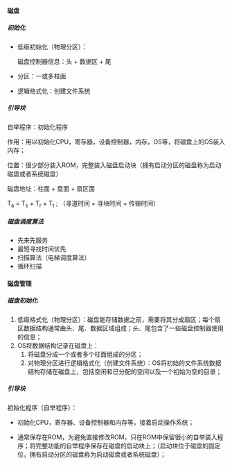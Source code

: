 #### 磁盘

##### 初始化

- 低级初始化（物理分区）：

    磁盘控制器信息：头 + 数据区 + 尾

- 分区：一或多柱面

- 逻辑格式化：创建文件系统



##### 引导块

自举程序：初始化程序

作用：用以初始化CPU，寄存器，设备控制器，内存，OS等，将磁盘上的OS装入内存；

位置：很少部分装入ROM，完整装入磁盘启动块（拥有启动分区的磁盘称为启动磁盘或者系统磁盘）



磁盘地址：柱面 + 盘面 + 扇区面

T<sub>a</sub> = T<sub>s</sub> + T<sub>r</sub> + T<sub>t</sub> ; 	（寻道时间 + 寻块时间 + 传输时间）



##### 磁盘调度算法

- 先来先服务
- 最短寻找时间优先
- 扫描算法（电梯调度算法）
- 循环扫描



#### 磁盘管理

##### 磁盘初始化

1. 低级格式化（物理分区）：磁盘能存储数据之前，需要将其分成扇区；每个扇区数据结构通常由头、尾、数据区域组成；头、尾包含了一些磁盘控制器使用的信息；
2. OS将数据结构记录在磁盘上：
    1. 将磁盘分成一个或者多个柱面组成的分区；
    2. 对物理分区进行逻辑格式化（创建文件系统）：OS将初始的文件系统数据结构存储在磁盘上，包括空闲和已分配的空间以及一个初始为空的目录；

##### 引导块

初始化程序（自举程序）：

- 初始化CPU，寄存器、设备控制器和内存等，接着启动操作系统；

- 通常保存在ROM，为避免直接修改ROM，只在ROM中保留很小的自举装入程序；将完整功能的自举程序保存在磁盘的启动块上；（启动块位于磁盘的固定位，拥有启动分区的磁盘称为启动磁盘或者系统磁盘）；